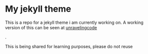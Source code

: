 
<h1>My jekyll theme</h1>

<p>This is a repo for a jekyll theme i am currently working on. A working version of this can be seen at <a href = "unravelingcode.com">unravelingcode</a></p>. <p>This is being shared for learning purposes, please do not reuse</p>